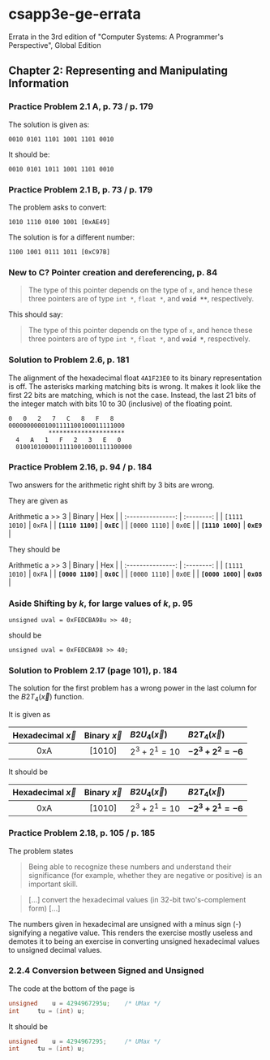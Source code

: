 # csapp3e-ge-errata
Errata in the 3rd edition of "Computer Systems: A Programmer's Perspective", Global Edition

## Chapter 2: Representing and Manipulating Information

### Practice Problem 2.1 A, p. 73 / p. 179
The solution is given as:
```
0010 0101 1101 1001 1101 0010
```
It should be:
```
0010 0101 1011 1001 1101 0010
```

### Practice Problem 2.1 B, p. 73 / p. 179
The problem asks to convert:
```
1010 1110 0100 1001 [0xAE49]
```
The solution is for a different number:
```
1100 1001 0111 1011 [0xC97B]
```

### **New to C?**	Pointer creation and dereferencing, p. 84
> The type of this pointer depends on the type of `x`, and hence these three
> pointers are of type `int *`, `float *`, and **`void **`**, respectively.

This should say:

> The type of this pointer depends on the type of `x`, and hence these three
> pointers are of type `int *`, `float *`, and **`void *`**, respectively.

### Solution to Problem 2.6, p. 181
The alignment of the hexadecimal float `4A1F23E0` to its binary representation
is off.
The asterisks marking matching bits is wrong. It makes it look like the first
22 bits are matching, which is not the case. Instead, the last 21 bits of the
integer match with bits 10 to 30 (inclusive) of the floating point.
```
0   0   2   7   C   8   F   8
00000000001001111100100011111000
           *********************
  4   A   1   F   2   3   E   0
  01001010000111110010001111100000
```

### Practice Problem 2.16, p. 94 / p. 184
Two answers for the arithmetic right shift by 3 bits are wrong.

They are given as

Arithmetic a >> 3
| Binary            | Hex        |
| :---------------: | :--------: |
| `[1111 1010]`     | `0xFA`     |
| **`[1110 1100]`** | **`0xEC`** |
| `[0000 1110]`     | `0x0E`     |
| **`[1110 1000]`** | **`0xE9`** |


They should be

Arithmetic a >> 3
| Binary            | Hex        |
| :---------------: | :--------: |
| `[1111 1010]`     | `0xFA`     |
| **`[0000 1100]`** | **`0x0C`** |
| `[0000 1110]`     | `0x0E`     |
| **`[0000 1000]`** | **`0x08`** |

### **Aside**	Shifting by *k*, for large values of *k*, p. 95
`unsigned uval = 0xFEDCBA98u >> 40;`

should be

`unsigned uval = 0xFEDCBA98 >> 40;`

### Solution to Problem 2.17 (page 101), p. 184
The solution for the first problem has a wrong power in the last column for
the $B2T_4 \left( \vec{x} \right)$ function.

It is given as

| Hexadecimal $\vec{x}$ | Binary $\vec{x}$ | $B2U_4 \left( \vec{x} \right)$ | $B2T_4 \left( \vec{x} \right)$ |
| :-------------------: | :--------------: | :----------------------------- | :----------------------------- |
| 0xA                   | [1010]           | $2^3 + 2^1 = 10$               | **$-2^3 + 2^2 = -6$**          |

It should be

| Hexadecimal $\vec{x}$ | Binary $\vec{x}$ | $B2U_4 \left( \vec{x} \right)$ | $B2T_4 \left( \vec{x} \right)$ |
| :-------------------: | :--------------: | :----------------------------- | :----------------------------- |
| 0xA                   | [1010]           | $2^3 + 2^1 = 10$               | **$-2^3 + 2^1 = -6$**          |

### Practice Problem 2.18, p. 105 / p. 185
The problem states

> Being able to recognize these numbers and understand their significance (for
> example, whether they are negative or positive) is an important skill.

> [...] convert the hexadecimal values (in 32-bit two's-complement form) [...]

The numbers given in hexadecimal are unsigned with a minus sign (-)
signifying a negative value. This renders the exercise mostly useless and
demotes it to being an exercise in converting unsigned hexadecimal values to
unsigned decimal values.

### 2.2.4 Conversion between Signed and Unsigned
The code at the bottom of the page is

```C
unsigned	u = 4294967295u;	/* UMax */
int		tu = (int) u;
```

It should be

```C
unsigned	u = 4294967295;		/* UMax */
int		tu = (int) u;
```